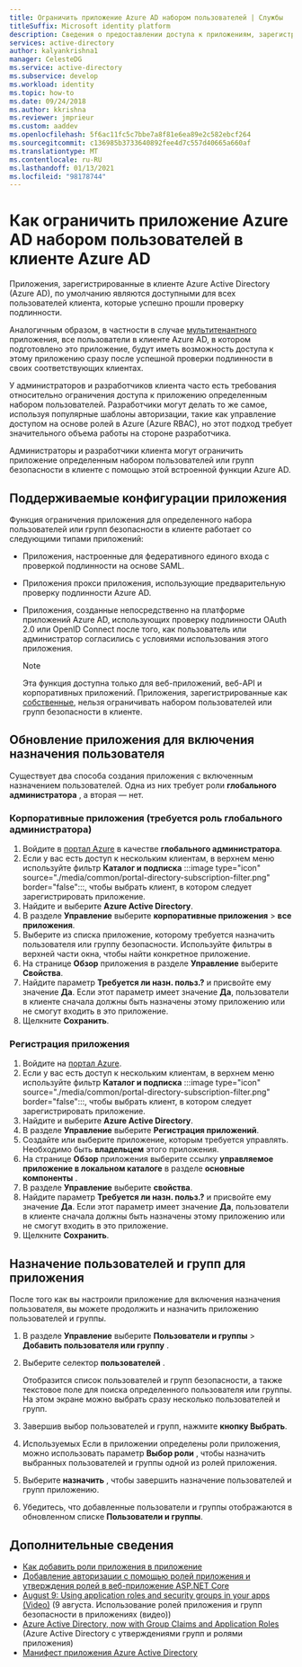 ```yaml
---
title: Ограничить приложение Azure AD набором пользователей | Службы
titleSuffix: Microsoft identity platform
description: Сведения о предоставлении доступа к приложениям, зарегистрированным в AAD, только для выбранного набора пользователей.
services: active-directory
author: kalyankrishna1
manager: CelesteDG
ms.service: active-directory
ms.subservice: develop
ms.workload: identity
ms.topic: how-to
ms.date: 09/24/2018
ms.author: kkrishna
ms.reviewer: jmprieur
ms.custom: aaddev
ms.openlocfilehash: 5f6ac11fc5c7bbe7a8f81e6ea89e2c582ebcf264
ms.sourcegitcommit: c136985b3733640892fee4d7c557d40665a660af
ms.translationtype: MT
ms.contentlocale: ru-RU
ms.lasthandoff: 01/13/2021
ms.locfileid: "98178744"
---
```

# <a name="how-to-restrict-your-azure-ad-app-to-a-set-of-users-in-an-azure-ad-tenant"></a>Как ограничить приложение Azure AD набором пользователей в клиенте Azure AD

Приложения, зарегистрированные в клиенте Azure Active Directory (Azure AD), по умолчанию являются доступными для всех пользователей клиента, которые успешно прошли проверку подлинности.

Аналогичным образом, в частности в случае [мультитенантного](howto-convert-app-to-be-multi-tenant.md) приложения, все пользователи в клиенте Azure AD, в котором подготовлено это приложение, будут иметь возможность доступа к этому приложению сразу после успешной проверки подлинности в своих соответствующих клиентах.

У администраторов и разработчиков клиента часто есть требования относительно ограничения доступа к приложению определенным набором пользователей. Разработчики могут делать то же самое, используя популярные шаблоны авторизации, такие как управление доступом на основе ролей в Azure (Azure RBAC), но этот подход требует значительного объема работы на стороне разработчика.

Администраторы и разработчики клиента могут ограничить приложение определенным набором пользователей или групп безопасности в клиенте с помощью этой встроенной функции Azure AD.

## <a name="supported-app-configurations"></a>Поддерживаемые конфигурации приложения

Функция ограничения приложения для определенного набора пользователей или групп безопасности в клиенте работает со следующими типами приложений:

- Приложения, настроенные для федеративного единого входа с проверкой подлинности на основе SAML.
- Приложения прокси приложения, использующие предварительную проверку подлинности Azure AD.
- Приложения, созданные непосредственно на платформе приложений Azure AD, использующих проверку подлинности OAuth 2.0 или OpenID Connect после того, как пользователь или администратор согласились с условиями использования этого приложения.

     > [!NOTE]
     > Эта функция доступна только для веб-приложений, веб-API и корпоративных приложений. Приложения, зарегистрированные как [собственные](./quickstart-register-app.md), нельзя ограничивать набором пользователей или групп безопасности в клиенте.

## <a name="update-the-app-to-enable-user-assignment"></a>Обновление приложения для включения назначения пользователя

Существует два способа создания приложения с включенным назначением пользователей. Одна из них требует роли **глобального администратора** , а вторая — нет.

### <a name="enterprise-applications-requires-the-global-administrator-role"></a>Корпоративные приложения (требуется роль глобального администратора)

1. Войдите в <a href="https://portal.azure.com/" target="_blank"> <span class="docon docon-navigate-external x-hidden-focus"></span> портал Azure</a> в качестве **глобального администратора**.
1. Если у вас есть доступ к нескольким клиентам, в верхнем меню используйте фильтр **Каталог и подписка** :::image type="icon" source="./media/common/portal-directory-subscription-filter.png" border="false":::, чтобы выбрать клиент, в котором следует зарегистрировать приложение.
1. Найдите и выберите **Azure Active Directory**.
1. В разделе **Управление** выберите **корпоративные приложения**  >  **все приложения**.
1. Выберите из списка приложение, которому требуется назначить пользователя или группу безопасности. 
    Используйте фильтры в верхней части окна, чтобы найти конкретное приложение.
1. На странице **Обзор** приложения в разделе **Управление** выберите **Свойства**.
1. Найдите параметр **Требуется ли назн. польз.?** и присвойте ему значение **Да**. Если этот параметр имеет значение **Да**, пользователи в клиенте сначала должны быть назначены этому приложению или не смогут входить в это приложение.
1. Щелкните **Сохранить**.

### <a name="app-registration"></a>Регистрация приложения

1. Войдите на <a href="https://portal.azure.com/" target="_blank">портал Azure<span class="docon docon-navigate-external x-hidden-focus"></span></a>.
1. Если у вас есть доступ к нескольким клиентам, в верхнем меню используйте фильтр **Каталог и подписка** :::image type="icon" source="./media/common/portal-directory-subscription-filter.png" border="false":::, чтобы выбрать клиент, в котором следует зарегистрировать приложение.
1. Найдите и выберите **Azure Active Directory**.
1. В разделе **Управление** выберите **Регистрация приложений**.
1. Создайте или выберите приложение, которым требуется управлять. Необходимо быть **владельцем** этого приложения.
1. На странице **Обзор** приложения выберите ссылку **управляемое приложение в локальном каталоге** в разделе **основные компоненты** .
1. В разделе **Управление** выберите **свойства**.
1. Найдите параметр **Требуется ли назн. польз.?** и присвойте ему значение **Да**. Если этот параметр имеет значение **Да**, пользователи в клиенте сначала должны быть назначены этому приложению или не смогут входить в это приложение.
1. Щелкните **Сохранить**.

## <a name="assign-users-and-groups-to-the-app"></a>Назначение пользователей и групп для приложения

После того как вы настроили приложение для включения назначения пользователя, вы можете продолжить и назначить приложению пользователей и группы.

1. В разделе **Управление** выберите **Пользователи и группы**  >  **Добавить пользователя или группу** .
1. Выберите селектор **пользователей** . 

     Отобразится список пользователей и групп безопасности, а также текстовое поле для поиска определенного пользователя или группы. На этом экране можно выбрать сразу несколько пользователей и групп.

1. Завершив выбор пользователей и групп, нажмите **кнопку Выбрать**.
1. Используемых Если в приложении определены роли приложения, можно использовать параметр **Выбор роли** , чтобы назначить выбранных пользователей и группы одной из ролей приложения. 
1. Выберите **назначить** , чтобы завершить назначение пользователей и групп приложению. 
1. Убедитесь, что добавленные пользователи и группы отображаются в обновленном списке **Пользователи и группы**.

## <a name="more-information"></a>Дополнительные сведения

- [Как добавить роли приложения в приложение](./howto-add-app-roles-in-azure-ad-apps.md)
- [Добавление авторизации с помощью ролей приложения и утверждения ролей в веб-приложение ASP.NET Core](https://github.com/Azure-Samples/active-directory-aspnetcore-webapp-openidconnect-v2/tree/master/5-WebApp-AuthZ/5-1-Roles)
- [August 9: Using application roles and security groups in your apps (Video)](https://www.youtube.com/watch?v=V8VUPixLSiM) (9 августа. Использование ролей приложения и групп безопасности в приложениях (видео))
- [Azure Active Directory, now with Group Claims and Application Roles](https://techcommunity.microsoft.com/t5/Azure-Active-Directory-Identity/Azure-Active-Directory-now-with-Group-Claims-and-Application/ba-p/243862) (Azure Active Directory с утверждениями групп и ролями приложения)
- [Манифест приложения Azure Active Directory](./reference-app-manifest.md)
